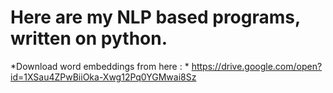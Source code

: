 # Here are my NLP based programs, written on python.


*Download word embeddings from here : * https://drive.google.com/open?id=1XSau4ZPwBiiOka-Xwg12Pq0YGMwai8Sz
